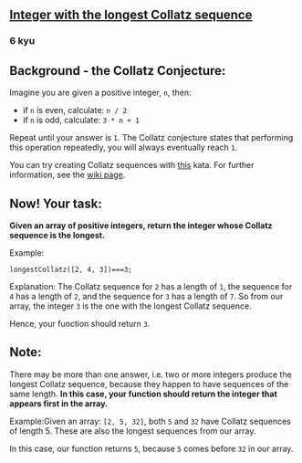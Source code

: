 <h2><a href=https://www.codewars.com/kata/57acc8c3e298a7ae4e0007e3/train/javascript target="_blank">Integer with the longest Collatz sequence</a></h2><h3>6 kyu</h3><h2 id="background---the-collatz-conjecture">Background - the Collatz Conjecture:</h2><p>Imagine you are given a positive integer, <code>n</code>, then:</p><ul><li>if <code>n</code> is even, calculate: <code>n / 2</code></li><li>if <code>n</code> is odd, calculate: <code>3 * n + 1</code></li></ul><p>Repeat until your answer is <code>1</code>. The Collatz conjecture states that performing this operation repeatedly, you will always eventually reach <code>1</code>.</p><p>You can try creating Collatz sequences with <a href="http://www.codewars.com/kata/5286b2e162056fd0cb000c20" data-turbolinks="false" target="_blank">this</a> kata. For further information, see the <a href="https://en.wikipedia.org/wiki/Collatz_conjecture" data-turbolinks="false" target="_blank">wiki page</a>.</p><h2 id="now-your-task">Now! Your task:</h2><p><strong>Given an array of positive integers, return the integer whose Collatz sequence is the longest.</strong></p><p>Example:</p><pre><code class="language-javascript"><span class="cm-variable">longestCollatz</span>([<span class="cm-number">2</span>, <span class="cm-number">4</span>, <span class="cm-number">3</span>])<span class="cm-operator">===</span><span class="cm-number">3</span>;</code></pre><pre style="display: none;"><code class="language-python"><span class="cm-variable">longest_collatz</span>([<span class="cm-number">2</span>, <span class="cm-number">4</span>, <span class="cm-number">3</span>])<span class="cm-operator">==</span><span class="cm-number">3</span></code></pre><pre style="display: none;"><code class="language-ruby"><span class="cm-variable">longest_collatz</span>([<span class="cm-number">2</span>, <span class="cm-number">4</span>, <span class="cm-number">3</span>])<span class="cm-operator">==</span><span class="cm-number">3</span></code></pre><p>Explanation: The Collatz sequence for <code>2</code> has a length of <code>1</code>, the sequence for <code>4</code> has a length of <code>2</code>, and the sequence for <code>3</code> has a length of <code>7</code>. So from our array, the integer <code>3</code> is the one with the longest Collatz sequence.</p><p>Hence, your function should return <code>3</code>.</p><h2 id="note">Note:</h2><p>There may be more than one answer, i.e. two or more integers produce the longest Collatz sequence, because they happen to have sequences of the same length. <strong>In this case, your function should return the integer that appears first in the array.</strong></p><p>Example:Given an array: <code>[2, 5, 32]</code>, both <code>5</code> and <code>32</code> have Collatz sequences of length 5. These are also the longest sequences from our array.</p><p>In this case, our function returns <code>5</code>, because <code>5</code> comes before <code>32</code> in our array.</p>